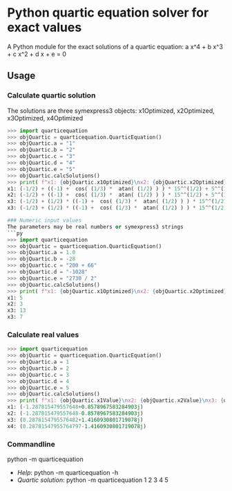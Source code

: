# Python quartic equation solver for exact values

A Python module for the exact solutions of a quartic equation: a x^4 + b x^3 + c x^2 + d x + e = 0

## Usage

### Calculate quartic solution
The solutions are three symexpress3 objects: x1Optimized, x2Optimized, x3Optimized, x4Optimized
```py
>>> import quarticequation
>>> objQuartic = quarticequation.QuarticEquation()
>>> objQuartic.a = "1"
>>> objQuartic.b = "2"
>>> objQuartic.c = "3"
>>> objQuartic.d = "4"
>>> objQuartic.e = "5"
>>> objQuartic.calcSolutions()
>>> print( f"x1: {objQuartic.x1Optimized}\nx2: {objQuartic.x2Optimized}\nx3: {objQuartic.x3Optimized}\nx3: {objQuartic.x4Optimized}\n" )
x1: (-1/2) + ((-1) +  cos( (1/3) *  atan( (1/2) ) ) * 15^^(1/2) + 5^^(1/2) *  sin( (1/3) *  atan( (1/2) ) ) * (-1))^^(1/2) * (-1/2) + (1/2) * ((-2) + ((-1) +  cos( (1/3) *  atan( (1/2) ) ) * 15^^(1/2) + 5^^(1/2) *  sin( (1/3) *  atan( (1/2) ) ) * (-1))^^(-1/2) * 4 +  cos( (1/3) *  atan( (1/2) ) ) * 15^^(1/2) * (-1) + 5^^(1/2) *  sin( (1/3) *  atan( (1/2) ) ))^^(1/2)
x2: (-1/2) + ((-1) +  cos( (1/3) *  atan( (1/2) ) ) * 15^^(1/2) + 5^^(1/2) *  sin( (1/3) *  atan( (1/2) ) ) * (-1))^^(1/2) * (-1/2) + ((-2) + ((-1) +  cos( (1/3) *  atan( (1/2) ) ) * 15^^(1/2) + 5^^(1/2) *  sin( (1/3) *  atan( (1/2) ) ) * (-1))^^(-1/2) * 4 +  cos( (1/3) *  atan( (1/2) ) ) * 15^^(1/2) * (-1) + 5^^(1/2) *  sin( (1/3) *  atan( (1/2) ) ))^^(1/2) * (-1/2)
x3: (-1/2) + (1/2) * ((-1) +  cos( (1/3) *  atan( (1/2) ) ) * 15^^(1/2) + 5^^(1/2) *  sin( (1/3) *  atan( (1/2) ) ) * (-1))^^(1/2) + (1/2) * ((-2) + (-4) * ((-1) +  cos( (1/3) *  atan( (1/2) ) ) * 15^^(1/2) + 5^^(1/2) *  sin( (1/3) *  atan( (1/2) ) ) * (-1))^^(-1/2) +  cos( (1/3) *  atan( (1/2) ) ) * 15^^(1/2) * (-1) + 5^^(1/2) *  sin( (1/3) *  atan( (1/2) ) ))^^(1/2)
x3: (-1/2) + (1/2) * ((-1) +  cos( (1/3) *  atan( (1/2) ) ) * 15^^(1/2) + 5^^(1/2) *  sin( (1/3) *  atan( (1/2) ) ) * (-1))^^(1/2) + ((-2) + (-4) * ((-1) +  cos( (1/3) *  atan( (1/2) ) ) * 15^^(1/2) + 5^^(1/2) *  sin( (1/3) *  atan( (1/2) ) ) * (-1))^^(-1/2) +  cos( (1/3) *  atan( (1/2) ) ) * 15^^(1/2) * (-1) + 5^^(1/2) *  sin( (1/3) *  atan( (1/2) ) ))^^(1/2) * (-1/2)```

### Numeric input values
The parameters may be real numbers or symexpress3 strings
```py
>>> import quarticequation
>>> objQuartic = quarticequation.QuarticEquation()
>>> objQuartic.a = 1.0
>>> objQuartic.b = -28
>>> objQuartic.c = "200 + 66"
>>> objQuartic.d = "-1028"
>>> objQuartic.e = "2730 / 2"
>>> objQuartic.calcSolutions()
>>> print( f"x1: {objQuartic.x1Optimized}\nx2: {objQuartic.x2Optimized}\nx3: {objQuartic.x3Optimized}\nx3: {objQuartic.x4Optimized}\n" )
x1: 5
x2: 3
x3: 13
x3: 7
```

### Calculate real values
```py
>>> import quarticequation
>>> objQuartic = quarticequation.QuarticEquation()
>>> objQuartic.a = 1
>>> objQuartic.b = 2
>>> objQuartic.c = 3
>>> objQuartic.d = 4
>>> objQuartic.e = 5
>>> objQuartic.calcSolutions()
>>> print( f"x1: {objQuartic.x1Value}\nx2: {objQuartic.x2Value}\nx3: {objQuartic.x3Value}\nx4: {objQuartic.x4Value}\n" )
x1: (-1.287815479557648+0.8578967583284903j)
x2: (-1.287815479557648-0.8578967583284903j)
x3: (0.2878154795576482+1.4160930801719078j)
x4: (0.28781547955764797-1.4160930801719078j)
```


### Commandline
python -m quarticequation

- *Help*: python -m quarticequation  -h
- *Quartic solution*: python -m quarticequation 1 2 3 4 5

